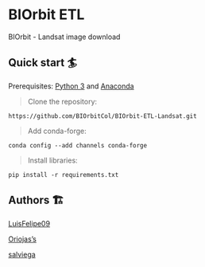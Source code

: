 # BIOrbit ETL

BIOrbit - Landsat image download

## Quick start 🏄

Prerequisites: [Python 3](https://www.python.org) and [Anaconda](https://docs.conda.io)

> Clone the repository:

```
https://github.com/BIOrbitCol/BIOrbit-ETL-Landsat.git
```

> Add conda-forge:

```
conda config --add channels conda-forge   
```

> Install libraries:

```
pip install -r requirements.txt
```

## Authors 🏗

[LuisFelipe09](https://github.com/LuisFelipe09)

[Oriojas’s](https://github.com/Oriojas)

[salviega](https://github.com/salviega)
